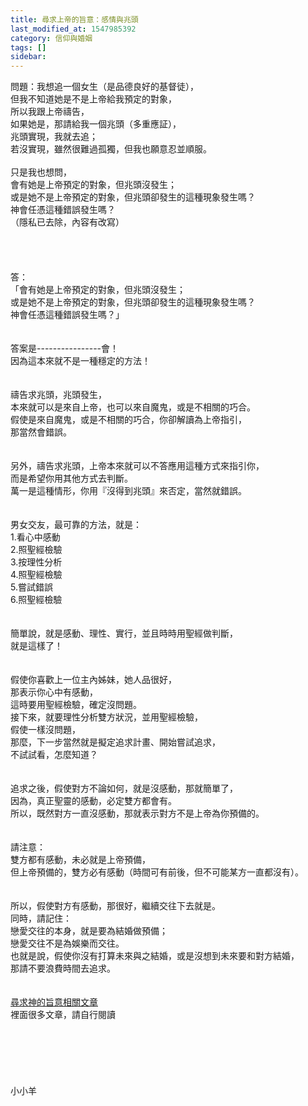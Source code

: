 ```yaml
---
title: 尋求上帝的旨意：感情與兆頭
last_modified_at: 1547985392
category: 信仰與婚姻
tags: []
sidebar: 
---
```


<p>問題：我想追一個女生（是品德良好的基督徒），<br/>但我不知道她是不是上帝給我預定的對象，<br/>所以我跟上帝禱告，<br/>如果她是，那請給我一個兆頭（多重應証），<br/>兆頭實現，我就去追；<br/>若沒實現，雖然很難過孤獨，但我也願意忍並順服。<br/><!--more--> <br/>只是我也想問，<br/>會有她是上帝預定的對象，但兆頭沒發生；<br/>或是她不是上帝預定的對象，但兆頭卻發生的這種現象發生嗎？<br/>神會任憑這種錯誤發生嗎？<br/>（隱私已去除，內容有改寫）<br/><br/><br/><br/><br/>答：<br/>「會有她是上帝預定的對象，但兆頭沒發生；<br/>或是她不是上帝預定的對象，但兆頭卻發生的這種現象發生嗎？<br/>神會任憑這種錯誤發生嗎？」<br/><br/><br/>答案是----------------會！<br/>因為這本來就不是一種穩定的方法！<br/><br/><br/>禱告求兆頭，兆頭發生，<br/>本來就可以是來自上帝，也可以來自魔鬼，或是不相關的巧合。<br/>假使是來自魔鬼，或是不相關的巧合，你卻解讀為上帝指引，<br/>那當然會錯誤。<br/><br/><br/>另外，禱告求兆頭，上帝本來就可以不答應用這種方式來指引你，<br/>而是希望你用其他方式去判斷。<br/>萬一是這種情形，你用『沒得到兆頭』來否定，當然就錯誤。<br/> <br/><br/>男女交友，最可靠的方法，就是：<br/>1.看心中感動<br/>2.照聖經檢驗<br/>3.按理性分析<br/>4.照聖經檢驗<br/>5.嘗試錯誤<br/>6.照聖經檢驗<br/> <br/><br/>簡單說，就是感動、理性、實行，並且時時用聖經做判斷，<br/>就是這樣了！<br/> <br/><br/>假使你喜歡上一位主內姊妹，她人品很好，<br/>那表示你心中有感動，<br/>這時要用聖經檢驗，確定沒問題。<br/>接下來，就要理性分析雙方狀況，並用聖經檢驗，<br/>假使一樣沒問題，<br/>那麼，下一步當然就是擬定追求計畫、開始嘗試追求，<br/>不試試看，怎麼知道？<br/> <br/><br/>追求之後，假使對方不論如何，就是沒感動，那就簡單了，<br/>因為，真正聖靈的感動，必定雙方都會有。<br/>所以，既然對方一直沒感動，那就表示對方不是上帝為你預備的。<br/> <br/><br/>請注意：<br/>雙方都有感動，未必就是上帝預備，<br/>但上帝預備的，雙方必有感動（時間可有前後，但不可能某方一直都沒有）。<br/> <br/><br/>所以，假使對方有感動，那很好，繼續交往下去就是。<br/>同時，請記住：<br/>戀愛交往的本身，就是要為結婚做預備；<br/>戀愛交往不是為娛樂而交往。<br/>也就是說，假使你沒有打算未來與之結婚，或是沒想到未來要和對方結婚，<br/>那請不要浪費時間去追求。<br/><br/><br/><a href="/posts/269196332">尋求神的旨意相關文章 </a><br/>裡面很多文章，請自行閱讀<br/><br/><br/><br/><br/><br/><br/>小小羊<br/><br/><br/><br/><br/><br/></p>